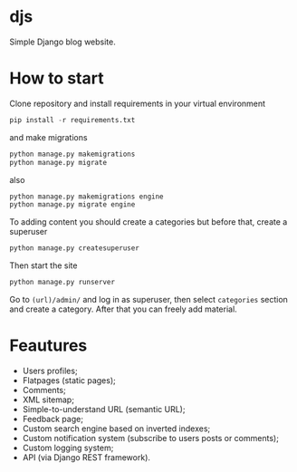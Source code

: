 # djs
Simple Django blog website. 

# How to start
Clone repository and install requirements in your virtual environment
```python
pip install -r requirements.txt
```

and make migrations
```python
python manage.py makemigrations
python manage.py migrate
```

also
```python
python manage.py makemigrations engine
python manage.py migrate engine
```


To adding content you should create a categories but before that, create a superuser
```python
python manage.py createsuperuser
```


Then start the site
```python
python manage.py runserver
```


Go to `(url)/admin/` and log in as superuser, then select `categories` section and create a category.
After that you can freely add material.

# Feautures
* Users profiles;
* Flatpages (static pages);
* Comments;
* XML sitemap;
* Simple-to-understand URL (semantic URL);
* Feedback page;
* Custom search engine based on inverted indexes;
* Custom notification system (subscribe to users posts or comments);
* Custom logging system;
* API (via Django REST framework).
